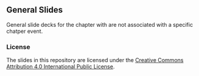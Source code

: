 ## General Slides

General slide decks for the chapter with are not associated with a specific chatper event.

### License

The slides in this repository are licensed under
the [Creative Commons Attribution 4.0 International Public License](https://creativecommons.org/licenses/by/4.0/legalcode).
